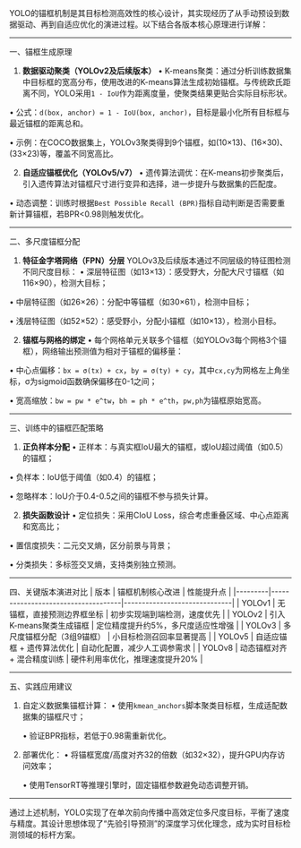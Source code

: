 YOLO的锚框机制是其目标检测高效性的核心设计，其实现经历了从手动预设到数据驱动、再到自适应优化的演进过程。以下结合各版本核心原理进行详解：

---

一、锚框生成原理
1. **数据驱动聚类（YOLOv2及后续版本）**
• K-means聚类：通过分析训练数据集中目标框的宽高分布，使用改进的K-means算法生成初始锚框。与传统欧氏距离不同，YOLO采用`1 - IoU`作为距离度量，使聚类结果更贴合实际目标形状。

  • 公式：`d(box, anchor) = 1 - IoU(box, anchor)`，目标是最小化所有目标框与最近锚框的距离总和。

  • 示例：在COCO数据集上，YOLOv3聚类得到9个锚框，如(10×13)、(16×30)、(33×23)等，覆盖不同宽高比。


2. **自适应锚框优化（YOLOv5/v7）**
• 遗传算法调优：在K-means初步聚类后，引入遗传算法对锚框尺寸进行变异和选择，进一步提升与数据集的匹配度。

• 动态调整：训练时根据`Best Possible Recall (BPR)`指标自动判断是否需要重新计算锚框，若BPR<0.98则触发优化。


---

二、多尺度锚框分配
1. **特征金字塔网络（FPN）分层**
YOLOv3及后续版本通过不同层级的特征图检测不同尺度目标：
• 深层特征图（如13×13）：感受野大，分配大尺寸锚框（如116×90），检测大目标；

• 中层特征图（如26×26）：分配中等锚框（如30×61），检测中目标；

• 浅层特征图（如52×52）：感受野小，分配小锚框（如10×13），检测小目标。


2. **锚框与网格的绑定**
• 每个网格单元关联多个锚框（如YOLOv3每个网格3个锚框），网络输出预测值为相对于锚框的偏移量：

  • 中心点偏移：`bx = σ(tx) + cx`，`by = σ(ty) + cy`，其中`cx,cy`为网格左上角坐标，σ为sigmoid函数确保偏移在0-1之间；

  • 宽高缩放：`bw = pw * e^tw`，`bh = ph * e^th`，`pw,ph`为锚框原始宽高。


---

三、训练中的锚框匹配策略
1. **正负样本分配**
• 正样本：与真实框IoU最大的锚框，或IoU超过阈值（如0.5）的锚框；

• 负样本：IoU低于阈值（如0.4）的锚框；

• 忽略样本：IoU介于0.4-0.5之间的锚框不参与损失计算。


2. **损失函数设计**
• 定位损失：采用CIoU Loss，综合考虑重叠区域、中心点距离和宽高比；

• 置信度损失：二元交叉熵，区分前景与背景；

• 分类损失：多标签交叉熵，支持类别独立预测。


---

四、关键版本演进对比
| 版本    | 锚框机制核心改进                     | 性能提升点                     |
|---------|------------------------------------|------------------------------|
| YOLOv1  | 无锚框，直接预测边界框坐标            | 初步实现端到端检测，速度优先       |
| YOLOv2  | 引入K-means聚类生成锚框              | 定位精度提升约5%，多尺度适应性增强 |
| YOLOv3  | 多尺度锚框分配（3组9锚框）            | 小目标检测召回率显著提高          |
| YOLOv5  | 自适应锚框 + 遗传算法优化            | 自动化配置，减少人工调参需求       |
| YOLOv8  | 动态锚框对齐 + 混合精度训练           | 硬件利用率优化，推理速度提升20%    |

---

五、实践应用建议
1. 自定义数据集锚框计算：
   • 使用`kmean_anchors`脚本聚类目标框，生成适配数据集的锚框尺寸；

   • 验证BPR指标，若低于0.98需重新优化。

   
2. 部署优化：
   • 将锚框宽度/高度对齐32的倍数（如32×32），提升GPU内存访问效率；

   • 使用TensorRT等推理引擎时，固定锚框参数避免动态调整开销。


---

通过上述机制，YOLO实现了在单次前向传播中高效定位多尺度目标，平衡了速度与精度。其设计思想体现了“先验引导预测”的深度学习优化理念，成为实时目标检测领域的标杆方案。